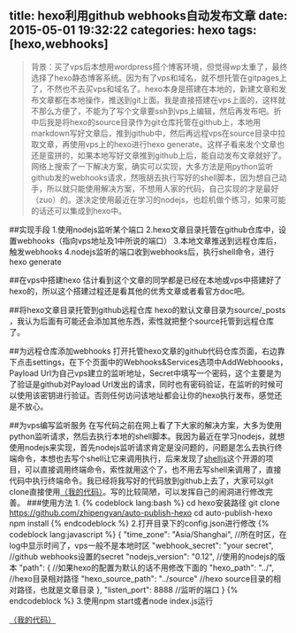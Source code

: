 title: hexo利用github webhooks自动发布文章
date: 2015-05-01 19:32:22
categories: hexo
tags: [hexo,webhooks]
---
>背景：买了vps后本想用wordpress搭个博客环境，但觉得wp太重了，最终选择了hexo静态博客系统。因为有了vps和域名，就不想托管在gitpages上了，不然也不去买vps和域名了。hexo本身是搭建在本地的，新建文章和发布文章都在本地操作，推送到git上面。我是直接搭建在vps上面的，这样就不那么方便了，不能为了写个文章要ssh到vps上编辑，然后再发布吧。折中后我是将hexo的source目录作为git仓库托管在github上，本地用markdown写好文章后，推到github中，然后再远程vps在source目录中拉取文章，再使用vps上的hexo进行hexo generate。这样子看来发个文章也还是蛮拼的，如果本地写好文章推到github上后，能自动发布文章就好了。网络上搜索了一下解决方案，确实可以实现，大多方法是用python监听github发的webhooks请求，然哦胡去执行写好的shell脚本，因为想自己动手，所以就只能使用解决方案，不想用人家的代码，自己实现的才是最好（zuo）的。遂决定使用最近在学习的nodejs，也趁机做个练习，如果可能的话还可以集成到hexo中。

##实现手段
1.使用nodejs监听某个端口<!--more-->
2.hexo文章目录托管在github仓库中，设置webhooks（指向vps地址及1中所说的端口）
3.本地文章推送到远程仓库后，触发webhooks
4.nodejs监听的端口收到webhooks后，执行shell命令，进行hexo generate

##在vps中搭建hexo
估计看到这个文章的同学都是已经在本地或vps中搭建好了hexo的，所以这个搭建过程还是看其他的优秀文章或者看官方doc吧。

##将hexo文章目录托管到github远程仓库
hexo的默认文章目录为source/_posts ，我认为后面有可能还会添加其他东西，索性就把整个source托管到远程仓库了。

##为远程仓库添加webhooks
打开托管hexo文章的github代码仓库页面，右边靠下点击settings，在下个页面中的Webhooks&Services选项中AddWebhoooks，Payload Url为自己vps建立的监听地址，Secret中填写一个密码，这个主要是为了验证是github对Payload Url发出的请求，同时也有密码验证，在监听的时候可以使用该密钥进行验证。否则任何访问该地址都会让你的hexo执行发布，感觉还是不放心。

##为vps编写监听服务
在写代码之前在网上看了下大家的解决方案，大多为使用python监听请求，然后去执行本地的shell脚本。我因为最近在学习nodejs，就想使用nodejs来实现，首先nodejs监听请求肯定是没问题的，问题是怎么去执行终端命令，本想也去写个shell让它来调用执行，后来发现了[shelljs](https://github.com/arturadib/shelljs)这个开源的项目，可以直接调用终端命令，索性就用这个了，也不用去写shell来调用了，直接代码中执行终端命令。我已经将我写好的代码放到github上去了，大家可以git clone直接使用[（我的代码）](https://github.com/zhipengyan/auto-publish-hexo)。写的比较简陋，可以发挥自己的闹洞进行修改完善。
###使用方法
1.
{% codeblock lang:bash %}
cd hexo安装路径
git clone https://github.com/zhipengyan/auto-publish-hexo
cd auto-publish-hexo
npm install
{% endcodeblock %}
2.打开目录下的config.json进行修改
{% codeblock lang:javascript %}
{
     "time_zone": "Asia/Shanghai", //所在时区，在log中显示时间了，vps一般不是本地时区
     "webhook_secret": "your secret", //github webhooks设置的secret
     "nodejs_version": "0.12", //使用的nodejs的版本
     "path": { //如果hexo的配置为默认的话不用修改下面的
       "hexo_path": "../", //hexo目录相对路径
       "hexo_source_path": "../source" //hexo source目录的相对路径，也就是文章目录
     },
     "listen_port": 8888 //监听的端口
}
{% endcodeblock %}
3.使用npm start或者node index.js运行

[（我的代码）](https://github.com/zhipengyan/auto-publish-hexo)